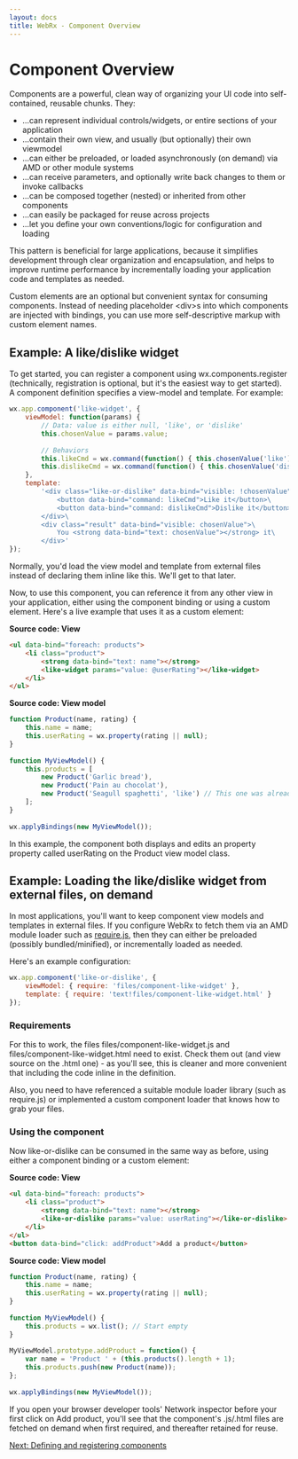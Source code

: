 ```yaml
---
layout: docs
title: WebRx - Component Overview
---
```

# Component Overview

Components are a powerful, clean way of organizing your UI code into self-contained, reusable chunks. They:

- …can represent individual controls/widgets, or entire sections of your application
- …contain their own view, and usually (but optionally) their own viewmodel
- …can either be preloaded, or loaded asynchronously (on demand) via AMD or other module systems
- …can receive parameters, and optionally write back changes to them or invoke callbacks
- …can be composed together (nested) or inherited from other components
- …can easily be packaged for reuse across projects
- …let you define your own conventions/logic for configuration and loading

This pattern is beneficial for large applications, because it simplifies development through 
clear organization and encapsulation, and helps to improve runtime performance by incrementally 
loading your application code and templates as needed.

Custom elements are an optional but convenient syntax for consuming components. Instead of needing 
placeholder &lt;div&gt;s into which components are injected with bindings, you can use more self-descriptive 
markup with custom element names. 

## Example: A like/dislike widget

To get started, you can register a component using wx.components.register (technically, registration is optional, 
but it's the easiest way to get started). A component definition specifies a view-model and template. For example:

```javascript
wx.app.component('like-widget', {
    viewModel: function(params) {
        // Data: value is either null, 'like', or 'dislike'
        this.chosenValue = params.value;
         
        // Behaviors
        this.likeCmd = wx.command(function() { this.chosenValue('like'); }, this);
        this.dislikeCmd = wx.command(function() { this.chosenValue('dislike'); }, this);
    },
    template:
        '<div class="like-or-dislike" data-bind="visible: !chosenValue">\
            <button data-bind="command: likeCmd">Like it</button>\
            <button data-bind="command: dislikeCmd">Dislike it</button>\
        </div>\
        <div class="result" data-bind="visible: chosenValue">\
            You <strong data-bind="text: chosenValue"></strong> it\
        </div>'
});

```

Normally, you'd load the view model and template from external files instead of declaring them inline like this. We'll get to that later.

Now, to use this component, you can reference it from any other view in your application, either using the 
component binding or using a custom element. Here's a live example that uses it as a custom element:

<div class="panel panel-default" id="component-example1">
	<div class="panel-body">
		<ul data-bind="foreach: products">
			<li style="list-style: none" class="product">
				<strong data-bind="text: name"></strong>
				<like-widget params="value: @userRating"></like-widget>
			</li>
		</ul>
	</div>
</div>
  
<script type="text/javascript">
wx.app.component('like-widget', {
    viewModel: function(params) {
        // Data: value is either null, 'like', or 'dislike'
        this.chosenValue = params.value;
         
        // Behaviors
        this.likeCmd = wx.command(function() { this.chosenValue('like'); }, this);
        this.dislikeCmd = wx.command(function() { this.chosenValue('dislike'); }, this);
    },
    template:
        '<div class="like-or-dislike" data-bind="visible: !chosenValue">\
            <button data-bind="command: likeCmd">Like it</button>\
            <button data-bind="command: dislikeCmd">Dislike it</button>\
        </div>\
        <div class="result" data-bind="visible: chosenValue">\
            You <strong data-bind="text: chosenValue"></strong> it\
        </div>'
});

function Product(name, rating) {
    this.name = name;
    this.userRating = wx.property(rating || null);
}
 
function MyViewModel() {
    this.products = [
        new Product('Garlic bread'),
        new Product('Pain au chocolat'),
        new Product('Seagull spaghetti', 'like') // This one was already 'liked'
    ];
}

wx.applyBindings(new MyViewModel(), document.getElementById('component-example1'));
</script>


**Source code: View**

```html
<ul data-bind="foreach: products">
    <li class="product">
        <strong data-bind="text: name"></strong>
        <like-widget params="value: @userRating"></like-widget>
    </li>
</ul>
```

**Source code: View model**

```javascript
function Product(name, rating) {
    this.name = name;
    this.userRating = wx.property(rating || null);
}
 
function MyViewModel() {
    this.products = [
        new Product('Garlic bread'),
        new Product('Pain au chocolat'),
        new Product('Seagull spaghetti', 'like') // This one was already 'liked'
    ];
}
 
wx.applyBindings(new MyViewModel());
```

In this example, the component both displays and edits an property property called userRating on the Product view model class.

## Example: Loading the like/dislike widget from external files, on demand

In most applications, you'll want to keep component view models and templates in external files. 
If you configure WebRx to fetch them via an AMD module loader such as [require.js](http://requirejs.org/), then they 
can either be preloaded (possibly bundled/minified), or incrementally loaded as needed.

Here's an example configuration:

```javascript
wx.app.component('like-or-dislike', {
    viewModel: { require: 'files/component-like-widget' },
    template: { require: 'text!files/component-like-widget.html' }
});
```

### Requirements

For this to work, the files files/component-like-widget.js and files/component-like-widget.html 
need to exist. Check them out (and view source on the .html one) - as you'll see, this is 
cleaner and more convenient that including the code inline in the definition.

Also, you need to have referenced a suitable module loader library (such as require.js) or 
implemented a custom component loader that knows how to grab your files.

### Using the component

Now like-or-dislike can be consumed in the same way as before, using either a component binding or a custom element:

**Source code: View**

```html
<ul data-bind="foreach: products">
    <li class="product">
        <strong data-bind="text: name"></strong>
        <like-or-dislike params="value: userRating"></like-or-dislike>
    </li>
</ul>
<button data-bind="click: addProduct">Add a product</button>
```

**Source code: View model**

```javascript
function Product(name, rating) {
    this.name = name;
    this.userRating = wx.property(rating || null);
}
 
function MyViewModel() {
    this.products = wx.list(); // Start empty
}
 
MyViewModel.prototype.addProduct = function() {
    var name = 'Product ' + (this.products().length + 1);
    this.products.push(new Product(name));
};
 
wx.applyBindings(new MyViewModel());
```

If you open your browser developer tools' Network inspector before your first click on Add product, 
you'll see that the component's .js/.html files are fetched on demand when first required, and thereafter retained for reuse.

<a class="next-topic" href="/docs/component-registration.html#start">Next: Defining and registering components</a>